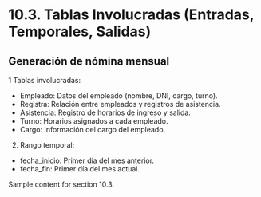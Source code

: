 # 10.3. Tablas Involucradas (Entradas, Temporales, Salidas)
## Generación de nómina mensual
1 Tablas involucradas:

- Empleado: Datos del empleado (nombre, DNI, cargo, turno).
- Registra: Relación entre empleados y registros de asistencia.
- Asistencia: Registro de horarios de ingreso y salida.
- Turno: Horarios asignados a cada empleado.
- Cargo: Información del cargo del empleado.

2. Rango temporal:

- fecha_inicio: Primer día del mes anterior.
- fecha_fin: Primer día del mes actual.

Sample content for section 10.3.
